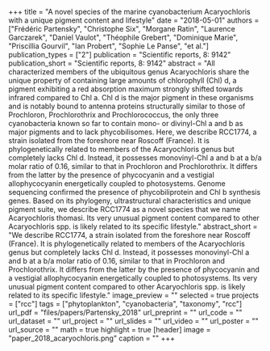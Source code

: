 +++
title = "A novel species of the marine cyanobacterium Acaryochloris with a unique pigment content and lifestyle"
date = "2018-05-01"
authors = ["Frédéric Partensky", "Christophe Six", "Morgane Ratin", "Laurence Garczarek", "Daniel Vaulot", "Théophile Grebert", "Dominique Marie", "Priscillia Gourvil", "Ian Probert", "Sophie Le Panse", "et al."]
publication_types = ["2"]
publication = "Scientific reports, 8: 9142"
publication_short = "Scientific reports, 8: 9142"
abstract = "All characterized members of the ubiquitous genus Acaryochloris share the unique property of containing large amounts of chlorophyll (Chl) d, a pigment exhibiting a red absorption maximum strongly shifted towards infrared compared to Chl a. Chl d is the major pigment in these organisms and is notably bound to antenna proteins structurally similar to those of Prochloron, Prochlorothrix and Prochlorococcus, the only three cyanobacteria known so far to contain mono- or divinyl-Chl a and b as major pigments and to lack phycobilisomes. Here, we describe RCC1774, a strain isolated from the foreshore near Roscoff (France). It is phylogenetically related to members of the Acaryochloris genus but completely lacks Chl d. Instead, it possesses monovinyl-Chl a and b at a b/a molar ratio of 0.16, similar to that in Prochloron and Prochlorothrix. It differs from the latter by the presence of phycocyanin and a vestigial allophycocyanin energetically coupled to photosystems. Genome sequencing confirmed the presence of phycobiliprotein and Chl b synthesis genes. Based on its phylogeny, ultrastructural characteristics and unique pigment suite, we describe RCC1774 as a novel species that we name Acaryochloris thomasi. Its very unusual pigment content compared to other Acaryochloris spp. is likely related to its specific lifestyle."
abstract_short = "We describe RCC1774, a strain isolated from the foreshore near Roscoff (France). It is phylogenetically related to members of the Acaryochloris genus but completely lacks Chl d. Instead, it possesses monovinyl-Chl a and b at a b/a molar ratio of 0.16, similar to that in Prochloron and Prochlorothrix. It differs from the latter by the presence of phycocyanin and a vestigial allophycocyanin energetically coupled to photosystems. Its very unusual pigment content compared to other Acaryochloris spp. is likely related to its specific lifestyle."
image_preview = ""
selected = true
projects = ["rcc"]
tags = ["phytoplankton", "cyanobacteria", "taxonomy", "rcc"]
url_pdf = "files/papers/Partensky_2018"
url_preprint = ""
url_code = ""
url_dataset = ""
url_project = ""
url_slides = ""
url_video = ""
url_poster = ""
url_source = ""
math = true
highlight = true
[header]
image = "paper_2018_acaryochloris.png"
caption = ""
+++
